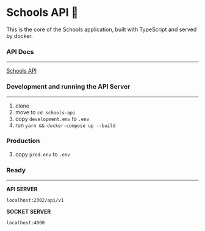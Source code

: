 # Schools API 🚀

This is the core of the Schools application, built with TypeScript and served by docker.

### API Docs
---

[Schools API](https://documenter.getpostman.com/view/7831505/S1Zw6VCU?version=latest)

### Development and running the API Server
---

1. clone
2. move to ``` cd schools-api ```
3. copy ``` development.env ``` to ``` .env ```
4. run ``` yarn && docker-compose up --build ```

### Production

3. copy ``` prod.env ``` to ``` .env ```

### Ready
---

**API SERVER**

``` localhost:2302/api/v1 ```

**SOCKET SERVER**

``` localhost:4000 ```